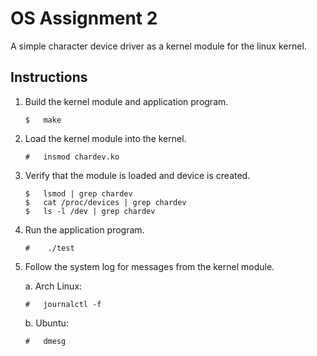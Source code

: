 # OS Assignment 2

A simple character device driver as a kernel module for the linux kernel.  

## Instructions

1. Build the kernel module and application program.

    ```console
    $   make
    ```

2. Load the kernel module into the kernel.

    ```console
    #   insmod chardev.ko
    ```

3. Verify that the module is loaded and device is created.

    ```console
    $   lsmod | grep chardev
    $   cat /proc/devices | grep chardev
    $   ls -l /dev | grep chardev
    ```

4. Run the application program.

   ```console
   #    ./test
   ```

5. Follow the system log for messages from the kernel module.

    a. Arch Linux:

     ```console
     #   journalctl -f
     ```

    b. Ubuntu:

     ```console
     #   dmesg
     ```